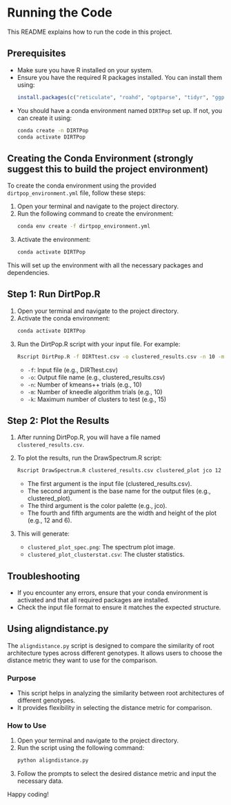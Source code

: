 # Running the Code

This README explains how to run the code in this project.

## Prerequisites

- Make sure you have R installed on your system.
- Ensure you have the required R packages installed. You can install them using:
  ```R
  install.packages(c("reticulate", "roahd", "optparse", "tidyr", "ggplot2", "ggpubr"))
  ```
- You should have a conda environment named `DIRTPop` set up. If not, you can create it using:
  ```bash
  conda create -n DIRTPop
  conda activate DIRTPop
  ```

## Creating the Conda Environment (strongly suggest this to build the project environment)

To create the conda environment using the provided `dirtpop_environment.yml` file, follow these steps:

1. Open your terminal and navigate to the project directory.
2. Run the following command to create the environment:
   ```bash
   conda env create -f dirtpop_environment.yml
   ```
3. Activate the environment:
   ```bash
   conda activate DIRTPop
   ```

This will set up the environment with all the necessary packages and dependencies.

## Step 1: Run DirtPop.R

1. Open your terminal and navigate to the project directory.
2. Activate the conda environment:
   ```bash
   conda activate DIRTPop
   ```
3. Run the DirtPop.R script with your input file. For example:
   ```bash
   Rscript DirtPop.R -f DIRTtest.csv -o clustered_results.csv -n 10 -m 10 -k 25
   ```
   - `-f`: Input file (e.g., DIRTtest.csv)
   - `-o`: Output file name (e.g., clustered_results.csv)
   - `-n`: Number of kmeans++ trials (e.g., 10)
   - `-m`: Number of kneedle algorithm trials (e.g., 10)
   - `-k`: Maximum number of clusters to test (e.g., 15)

## Step 2: Plot the Results

1. After running DirtPop.R, you will have a file named `clustered_results.csv`.
2. To plot the results, run the DrawSpectrum.R script:
   ```bash
   Rscript DrawSpectrum.R clustered_results.csv clustered_plot jco 12 6
   ```
   - The first argument is the input file (clustered_results.csv).
   - The second argument is the base name for the output files (e.g., clustered_plot).
   - The third argument is the color palette (e.g., jco).
   - The fourth and fifth arguments are the width and height of the plot (e.g., 12 and 6).

3. This will generate:
   - `clustered_plot_spec.png`: The spectrum plot image.
   - `clustered_plot_clusterstat.csv`: The cluster statistics.

## Troubleshooting

- If you encounter any errors, ensure that your conda environment is activated and that all required packages are installed.
- Check the input file format to ensure it matches the expected structure.

## Using aligndistance.py

The `aligndistance.py` script is designed to compare the similarity of root architecture types across different genotypes. It allows users to choose the distance metric they want to use for the comparison.

### Purpose
- This script helps in analyzing the similarity between root architectures of different genotypes.
- It provides flexibility in selecting the distance metric for comparison.

### How to Use
1. Open your terminal and navigate to the project directory.
2. Run the script using the following command:
   ```bash
   python aligndistance.py
   ```
3. Follow the prompts to select the desired distance metric and input the necessary data.

Happy coding! 